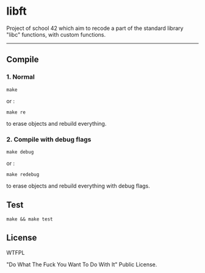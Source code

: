 # libft

Project of school 42 which aim to recode a part of the standard library "libc" functions, with custom functions.

---

## Compile

### 1. Normal

	make

or :

	make re

to erase objects and rebuild everything.

### 2. Compile with debug flags

	make debug

or :

	make redebug

to erase objects and rebuild everything with debug flags.

## Test

	make && make test

## License

WTFPL

"Do What The Fuck You Want To Do With It" Public License.
